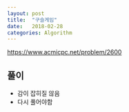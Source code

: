 ```yaml
---
layout: post
title:  "구슬게임"
date:   2018-02-28
categories: Algorithm
---
```


<https://www.acmicpc.net/problem/2600>

## 풀이

- 감이 잡히질 않음
- 다시 풀어야함


